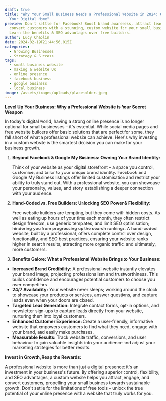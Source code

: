 ```yaml
---
draft: true
title: "Why Your Small Business Needs a Professional Website in 2024: Owning
  Your Digital Home"
preview: Don't settle for Facebook! Boost brand awareness, attract leads, and
  convert customers with a stunning, custom website for your small business.
  Learn the benefits & SEO advantages over free builders.
author: Lucy Chaplin
date: 2024-02-19T21:44:56.015Z
categories:
  - Growing Businesses
  - Strategy & Success
tags:
  - small business website
  - making a website UK
  - online presence
  - facebook business
  - google business
  - local business
image: /assets/images/uploads/placeholder.jpeg
---
```

**Level Up Your Business: Why a Professional Website is Your Secret Weapon**

In today's digital world, having a strong online presence is no longer optional for small businesses – it's essential. While social media pages and free website builders offer basic solutions that are perfect for some, they fall short of what a professional website can achieve. Here's why investing in a custom website is the smartest decision you can make for your business growth.

1. **Beyond Facebook & Google My Business: Owning Your Brand Identity:**

   Think of your website as your digital storefront – a space you control, customise, and tailor to your unique brand identity. Facebook and Google My Business listings offer limited customisation and restrict your ability to truly stand out. With a professional website, you can showcase your personality, values, and story, establishing a deeper connection with your audience.
2. **Hand-Coded vs. Free Builders: Unlocking SEO Power & Flexibility:**

   Free website builders are tempting, but they come with hidden costs. As well as eating up hours of your time each month, they often restrict design freedom, use generic templates, and limit SEO optimisation; hindering you from progressing up the search rankings. A hand-coded website, built by a professional, offers complete control over design, functionality, and SEO best practices, ensuring your website ranks higher in search results, attracting more organic traffic, and ultimately, more customers.
3. **Benefits Galore: What a Professional Website Brings to Your Business:**

* **Increased Brand Credibility**: A professional website instantly elevates your brand image, projecting professionalism and trustworthiness. This builds confidence and encourages potential customers to choose you over competitors.
* **24/7 Availability:** Your website never sleeps; working around the clock to showcase your products or services, answer questions, and capture leads even when your doors are closed.
* **Targeted Lead Generation:** Integrate contact forms, opt-in options, and newsletter sign-ups to capture leads directly from your website, nurturing them into loyal customers.
* **Enhanced Customer Experience:** Create a user-friendly, informative website that empowers customers to find what they need, engage with your brand, and easily make purchases.
* **Measurable Results:** Track website traffic, conversions, and user behaviour to gain valuable insights into your audience and adjust your marketing strategies for better results.

**Invest in Growth, Reap the Rewards:**

A professional website is more than just a digital presence; it's an investment in your business's future. By offering superior control, flexibility, and SEO advantages, a custom website helps you attract, engage, and convert customers, propelling your small business towards sustainable growth. Don't settle for the limitations of free tools – unlock the true potential of your online presence with a website that truly works for you.
